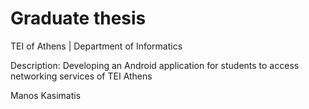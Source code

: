 # Graduate thesis

TEI of Athens | Department of Informatics

Description: Developing an Android application for students to access networking services of TEI Athens

Manos Kasimatis
